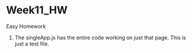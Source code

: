 # Week11_HW
Easy Homework

1. The singleApp.js has the entire code working on just that page.  This is just a test file.